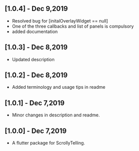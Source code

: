 ## [1.0.4] - Dec 9,2019
* Resolved bug for [initalOverlayWidget == null]
* One of the three callbacks and list of panels is compulsory
* added documentation

## [1.0.3] - Dec 8,2019

* Updated description

## [1.0.2] - Dec 8,2019

* Added terminology and usage tips in readme

## [1.0.1] - Dec 7,2019

* Minor changes in description and readme.

## [1.0.0] - Dec 7,2019

* A flutter package for ScrollyTelling. 
